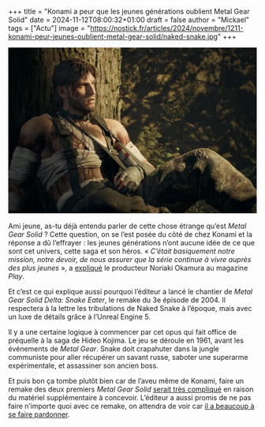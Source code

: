 +++
title = "Konami a peur que les jeunes générations oublient Metal Gear Solid"
date = 2024-11-12T08:00:32+01:00
draft = false
author = "Mickael"
tags = ["Actu"]
image = "https://nostick.fr/articles/2024/novembre/1211-konami-peur-jeunes-oublient-metal-gear-solid/naked-snake.jpg"
+++

![Naked Snake](naked-snake.jpg "") 

Ami jeune, as-tu déjà entendu parler de cette chose étrange qu’est *Metal Gear Solid* ? Cette question, on se l’est posée du côté de chez Konami et la réponse a dû l’effrayer : les jeunes générations n’ont aucune idée de ce que sont cet univers, cette saga et son héros. « *C’était basiquement notre mission, notre devoir, de nous assurer que la série continue à vivre auprès des plus jeunes* », a [expliqué](https://www.gamesradar.com/games/metal-gear/metal-gear-solid-delta-exists-because-konami-was-starting-to-get-worried-that-the-younger-generation-of-gamers-arent-familiar-with-the-metal-gear-series-anymore/) le producteur Noriaki Okamura au magazine *Play*.

Et c’est ce qui explique aussi pourquoi l’éditeur a lancé le chantier de *Metal Gear Solid Delta: Snake Eater*, le remake du 3e épisode de 2004. Il respectera à la lettre les tribulations de Naked Snake à l’époque, mais avec un luxe de détails grâce à l’Unreal Engine 5.

Il y a une certaine logique à commencer par cet opus qui fait office de préquelle à la saga de Hideo Kojima. Le jeu se déroule en 1961, avant les événements de *Metal Gear*. Snake doit crapahuter dans la jungle communiste pour aller récupérer un savant russe, saboter une superarme expérimentale, et assassiner son ancien boss. 

Et puis bon ça tombe plutôt bien car de l’aveu même de Konami, faire un remake des deux premiers *Metal Gear Solid* [serait très compliqué](https://nostick.fr/articles/2024/octobre/0310-remake-difficile-premier-metal-gear-solid/) en raison  du matériel supplémentaire à concevoir. L’éditeur a aussi promis de ne pas faire n’importe quoi avec ce remake, on attendra de voir car [il a beaucoup à se faire pardonner](https://nostick.fr/articles/2024/septembre/1209-metal-gear-solid-volume-2-prendre-son-temps/). 

